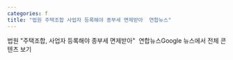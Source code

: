 ```yaml
---
categories: f
title: "법원 주택조합 사업자 등록해야 종부세 면제받아  연합뉴스"
---
```

법원 "주택조합, 사업자 등록해야 종부세 면제받아"&nbsp;&nbsp;연합뉴스Google 뉴스에서 전체 콘텐츠 보기